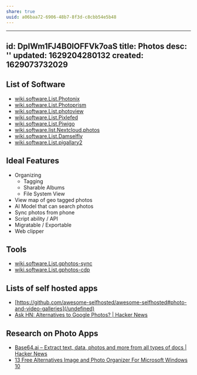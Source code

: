 ```yaml
---
share: true
uuid: a06baa72-6906-48b7-8f3d-c8cbb54e5b48
---
```

---
id: DpIWm1FJ4B0lOFFVk7oaS
title: Photos
desc: ''
updated: 1629204280132
created: 1629073732029
---

## List of Software

* [wiki.software.List.Photonix](/undefined)
* [wiki.software.List.Photoprism](/undefined)
* [wiki.software.List.photoview](/undefined)
* [wiki.software.List.Pixlefed](/undefined)
* [wiki.software.List.Piwigo](/undefined)
* [wiki.software.list.Nextcloud.photos](/undefined)
* [wiki.software.List.Damselfly](/undefined)
* [wiki.software.List.pigallary2](/undefined)

## Ideal Features

* Organizing
  * Tagging
  * Sharable Albums
  * File System View
* View map of geo tagged photos
* AI Model that can search photos
* Sync photos from phone
* Script ability / API
* Migratable / Exportable
* Web clipper

## Tools

* [wiki.software.List.gphotos-sync](/undefined)
* [wiki.software.List.gphotos-cdp](/undefined)

## Lists of self hosted apps

* [https://github.com/awesome-selfhosted/awesome-selfhosted#photo-and-video-galleries](/undefined)
* [Ask HN: Alternatives to Google Photos? | Hacker News](https://news.ycombinator.com/item?id=27338008)

## Research on Photo Apps

* [Base64.ai – Extract text, data, photos and more from all types of docs | Hacker News](https://news.ycombinator.com/item?id=26085538)
* [13 Free Alternatives Image and Photo Organizer For Microsoft Windows 10](https://www.geckoandfly.com/2306/alternative-photo-organizer-acdsee-10-photo-manager/)

